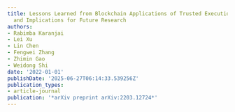 ```yaml
---
title: Lessons Learned from Blockchain Applications of Trusted Execution Environments
  and Implications for Future Research
authors:
- Rabimba Karanjai
- Lei Xu
- Lin Chen
- Fengwei Zhang
- Zhimin Gao
- Weidong Shi
date: '2022-01-01'
publishDate: '2025-06-27T06:14:33.539256Z'
publication_types:
- article-journal
publication: '*arXiv preprint arXiv:2203.12724*'
---
```

